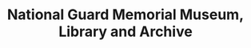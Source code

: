 ---
layout: repo
title: "National Guard Memorial Museum, Library and Archive"
id: 24096
permalink: repos/24096/
---
